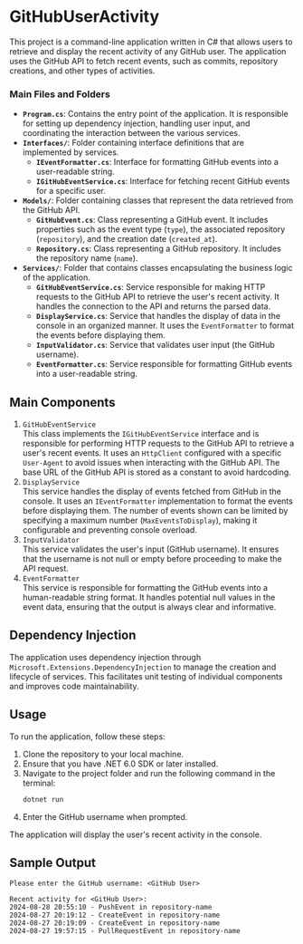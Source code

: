 ﻿# GitHubUserActivity

This project is a command-line application written in C# that allows users to retrieve and display the recent activity of any GitHub user. The application uses the GitHub API to fetch recent events, such as commits, repository creations, and other types of activities.

### Main Files and Folders

- **`Program.cs`**: Contains the entry point of the application. It is responsible for setting up dependency injection, handling user input, and coordinating the interaction between the various services.
- **`Interfaces/`**: Folder containing interface definitions that are implemented by services.
  - **`IEventFormatter.cs`**: Interface for formatting GitHub events into a user-readable string.
  - **`IGitHubEventService.cs`**: Interface for fetching recent GitHub events for a specific user.
- **`Models/`**: Folder containing classes that represent the data retrieved from the GitHub API.
  - **`GitHubEvent.cs`**: Class representing a GitHub event. It includes properties such as the event type (`type`), the associated repository (`repository`), and the creation date (`created_at`).
  - **`Repository.cs`**: Class representing a GitHub repository. It includes the repository name (`name`).
- **`Services/`**: Folder that contains classes encapsulating the business logic of the application.
  - **`GitHubEventService.cs`**: Service responsible for making HTTP requests to the GitHub API to retrieve the user's recent activity. It handles the connection to the API and returns the parsed data.
  - **`DisplayService.cs`**: Service that handles the display of data in the console in an organized manner. It uses the `EventFormatter` to format the events before displaying them.
  - **`InputValidator.cs`**: Service that validates user input (the GitHub username).
  - **`EventFormatter.cs`**: Service responsible for formatting GitHub events into a user-readable string.

## Main Components

1. `GitHubEventService`  
This class implements the `IGitHubEventService` interface and is responsible for performing HTTP requests to the GitHub API to retrieve a user's recent events. It uses an `HttpClient` configured with a specific `User-Agent` to avoid issues when interacting with the GitHub API. The base URL of the GitHub API is stored as a constant to avoid hardcoding.
2. `DisplayService`  
This service handles the display of events fetched from GitHub in the console. It uses an `IEventFormatter` implementation to format the events before displaying them. The number of events shown can be limited by specifying a maximum number (`MaxEventsToDisplay`), making it configurable and preventing console overload.
3. `InputValidator`  
This service validates the user's input (GitHub username). It ensures that the username is not null or empty before proceeding to make the API request.
4. `EventFormatter`  
This service is responsible for formatting the GitHub events into a human-readable string format. It handles potential null values in the event data, ensuring that the output is always clear and informative.

## Dependency Injection

The application uses dependency injection through `Microsoft.Extensions.DependencyInjection` to manage the creation and lifecycle of services. This facilitates unit testing of individual components and improves code maintainability.

## Usage

To run the application, follow these steps:

1. Clone the repository to your local machine.
2. Ensure that you have .NET 6.0 SDK or later installed.
3. Navigate to the project folder and run the following command in the terminal:
   ```bash
   dotnet run
   ```
4. Enter the GitHub username when prompted.

The application will display the user's recent activity in the console.

## Sample Output

```plaintext
Please enter the GitHub username: <GitHub User>

Recent activity for <GitHub User>:
2024-08-28 20:55:10 - PushEvent in repository-name
2024-08-27 20:19:12 - CreateEvent in repository-name
2024-08-27 20:19:09 - CreateEvent in repository-name
2024-08-27 19:57:15 - PullRequestEvent in repository-name
```
